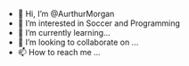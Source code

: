 - 👋 Hi, I’m @AurthurMorgan
- 👀 I’m interested in Soccer and Programming
- 🌱 I’m currently learning...
- 💞️ I’m looking to collaborate on ...
- 📫 How to reach me ...

<!---
AurthurMorgan/AurthurMorgan is a ✨ special ✨ repository because its `README.md` (this file) appears on your GitHub profile.
You can click the Preview link to take a look at your changes.
--->

